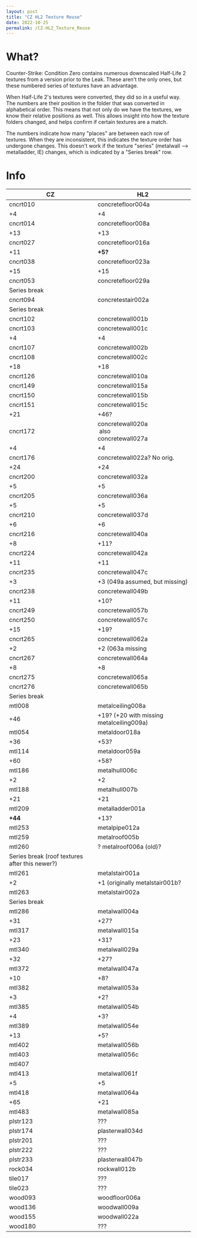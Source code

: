```yaml
---
layout: post
title: "CZ HL2 Texture Reuse"
date: 2022-10-25
permalink: /CZ-HL2_Texture_Reuse
---
```


<h1> What? </h1>

<p>Counter-Strike: Condition Zero contains numerous downscaled Half-Life 2 textures from a version prior to the Leak. These aren't the only ones, but these numbered series of textures have an advantage. </p>

<p>When Half-Life 2's textures were converted, they did so in a useful way. The numbers are their position in the folder that was converted in alphabetical order. This means that not only do we have the textures, we know their relative positions as well. This allows insight into how the texture folders changed, and helps confirm if certain textures are a match.  </p>

<p>The numbers indicate how many "places" are between each row of textures. When they are inconsistent, this indicates the texture order has undergone changes. This doesn't work if the texture "series" (metalwall --> metalladder, IE) changes, which is indicated by a "Series break" row. </p>

<h1> Info </h1> 

<table style="max-width:1100px;">
<thead>
<tr>
<th>CZ</th>
<th>HL2</th>
</tr>
</thead>
<tbody>
<tr>
<td>cncrt010  <br /> <img src="assets/czhl2/cncrt010_result.png" alt=""></td>
<td>concretefloor004a <br /> <img src="assets/czhl2/concretefloor004a.png" alt=""></td>
</tr>
<tr>
<td>+4</td>
<td>+4</td>
</tr>
<tr>
<td>cncrt014  <br /> <img src="assets/czhl2/cncrt014_result.png" alt=""></td>
<td>concretefloor008a <br /> <img src="assets/czhl2/concretefloor008a.png" alt=""></td>
</tr>
<tr>
<td>+13</td>
<td>+13</td>
</tr>
<tr>
<td>cncrt027 <br /> <img src="assets/czhl2/cncrt027_result.png" alt=""></td>
<td>concretefloor016a <br /> <img src="assets/czhl2/concretefloor016a.png" alt=""></td>
</tr>
<tr>
<td>+11</td>
<td><strong>+5?</strong></td>
</tr>
<tr>
<td>cncrt038 <br /> <img src="assets/czhl2/cncrt038_result.png" alt=""></td>
<td>concretefloor023a <br /> <img src="assets/czhl2/concretefloor023a.png" alt=""></td>
</tr>
<tr>
<td>+15</td>
<td>+15</td>
</tr>
<tr>
<td>cncrt053 <br /> <img src="assets/czhl2/cncrt053_result.png" alt=""></td>
<td>concretefloor029a <br /> <img src="assets/czhl2/concretefloor029a.png" alt=""></td>
</tr>
<tr>
<td>Series break</td>
<td></td>
</tr>
<tr>
<td>cncrt094 <br /> <img src="assets/czhl2/cncrt094_result.png" alt=""></td>
<td>concretestair002a <br /> <img src="assets/czhl2/concretestair002a.png" alt=""></td>
</tr>
<tr>
<td>Series break</td>
<td></td>
</tr>
<tr>
<td>cncrt102 <br /> <img src="assets/czhl2/cncrt102_result.png" alt=""></td>
<td>concretewall001b <br /> <img src="assets/czhl2/concretewall001b%201.png" alt=""></td>
</tr>
<tr>
<td>cncrt103 <br /> <img src="assets/czhl2/cncrt103_result.png" alt=""></td>
<td>concretewall001c <br /> <img src="assets/czhl2/concretewall001c.png" alt=""></td>
</tr>
<tr>
<td>+4</td>
<td>+4</td>
</tr>
<tr>
<td>cncrt107 <br /> <img src="assets/czhl2/cncrt107_result.png" alt=""></td>
<td>concretewall002b <br /> <img src="assets/czhl2/concretewall002b.png" alt=""></td>
</tr>
<tr>
<td>cncrt108 <br /> <img src="assets/czhl2/cncrt108_result.png" alt=""></td>
<td>concretewall002c <br /> <img src="assets/czhl2/concretewall002c.png" alt=""></td>
</tr>
<tr>
<td>+18</td>
<td>+18</td>
</tr>
<tr>
<td>cncrt126 <br /> <img src="assets/czhl2/cncrt126_result.png" alt=""></td>
<td>concretewall010a <br /> <img src="assets/czhl2/concretewall010a.png" alt=""></td>
</tr>
<tr>
<td>cncrt149 <br /> <img src="assets/czhl2/cncrt149_result.png" alt=""></td>
<td>concretewall015a <br /> <img src="assets/czhl2/concretewall015a.png" alt=""></td>
</tr>
<tr>
<td>cncrt150 <br /> <img src="assets/czhl2/cncrt150_result.png" alt=""></td>
<td>concretewall015b <br /> <img src="assets/czhl2/concretewall015b.png" alt=""></td>
</tr>
<tr>
<td>cncrt151 <br /> <img src="assets/czhl2/cncrt151_result.png" alt=""></td>
<td>concretewall015c <br /> <img src="assets/czhl2/concretewall015c.png" alt=""></td>
</tr>
<tr>
<td>+21</td>
<td>+46?</td>
</tr>
<tr>
<td>cncrt172 <br /> <img src="assets/czhl2/cncrt172_result.png" alt=""></td>
<td>concretewall020a <br /> <img src="assets/czhl2/dev_concretewall020a.png" alt=""> also <br> concretewall027a <br /> <img src="assets/czhl2/concretewall027a.png" alt=""></td>
</tr>
<tr>
<td>+4</td>
<td>+4</td>
</tr>
<tr>
<td>cncrt176 <br /> <img src="assets/czhl2/cncrt176_result.png" alt=""></td>
<td>concretewall022a? No orig.</td>
</tr>
<tr>
<td>+24</td>
<td>+24</td>
</tr>
<tr>
<td>cncrt200 <br /> <img src="assets/czhl2/cncrt200_result.png" alt=""></td>
<td>concretewall032a <br /> <img src="assets/czhl2/concretewall032a.png" alt=""></td>
</tr>
<tr>
<td>+5</td>
<td>+5</td>
</tr>
<tr>
<td>cncrt205 <br /> <img src="assets/czhl2/cncrt205_result.png" alt=""></td>
<td>concretewall036a <br /> <img src="assets/czhl2/concretewall036a.png" alt=""></td>
</tr>
<tr>
<td>+5</td>
<td>+5</td>
</tr>
<tr>
<td>cncrt210 <br /> <img src="assets/czhl2/cncrt210_result.png" alt=""></td>
<td>concretewall037d <br /> <img src="assets/czhl2/concretewall037d.png" alt=""></td>
</tr>
<tr>
<td>+6</td>
<td>+6</td>
</tr>
<tr>
<td>cncrt216 <br /> <img src="assets/czhl2/cncrt216_result.png" alt=""></td>
<td>concretewall040a <br /> <img src="assets/czhl2/concretewall040a.png" alt=""></td>
</tr>
<tr>
<td>+8</td>
<td>+11?</td>
</tr>
<tr>
<td>cncrt224 <br /> <img src="assets/czhl2/cncrt224_result.png" alt=""></td>
<td>concretewall042a <br /> <img src="assets/czhl2/concretewall042a.png" alt=""></td>
</tr>
<tr>
<td>+11</td>
<td>+11</td>
</tr>
<tr>
<td>cncrt235 <br /> <img src="assets/czhl2/cncrt235_result.png" alt=""></td>
<td>concretewall047c <br /> <img src="assets/czhl2/concretewall047c.png" alt=""></td>
</tr>
<tr>
<td>+3</td>
<td>+3 (049a assumed, but missing)</td>
</tr>
<tr>
<td>cncrt238 <br /> <img src="assets/czhl2/cncrt238_result.png" alt=""></td>
<td>concretewall049b <br /> <img src="assets/czhl2/concretewall049b.png" alt=""></td>
</tr>
<tr>
<td>+11</td>
<td>+10?</td>
</tr>
<tr>
<td>cncrt249 <br /> <img src="assets/czhl2/cncrt249_result.png" alt=""></td>
<td>concretewall057b <br /> <img src="assets/czhl2/concretewall057b.png" alt=""></td>
</tr>
<tr>
<td>cncrt250 <br /> <img src="assets/czhl2/cncrt250_result.png" alt=""></td>
<td>concretewall057c <br /> <img src="assets/czhl2/concretewall057c.png" alt=""></td>
</tr>
<tr>
<td>+15</td>
<td>+19?</td>
</tr>
<tr>
<td>cncrt265 <br /> <img src="assets/czhl2/cncrt265_result.png" alt=""></td>
<td>concretewall062a <br /> <img src="assets/czhl2/concretewall062a.png" alt=""></td>
</tr>
<tr>
<td>+2</td>
<td>+2 (063a missing</td>
</tr>
<tr>
<td>cncrt267 <br /> <img src="assets/czhl2/cncrt267_result.png" alt=""></td>
<td>concretewall064a <br /> <img src="assets/czhl2/concretewall064a.png" alt=""></td>
</tr>
<tr>
<td>+8</td>
<td>+8</td>
</tr>
<tr>
<td>cncrt275 <br /> <img src="assets/czhl2/cncrt275_result.png" alt=""></td>
<td>concretewall065a <br /> <img src="assets/czhl2/concretewall065a.png" alt=""></td>
</tr>
<tr>
<td>cncrt276 <br /> <img src="assets/czhl2/cncrt276_result.png" alt=""></td>
<td>concretewall065b <br /> <img src="assets/czhl2/concretewall065b.png" alt=""></td>
</tr>
<tr>
<td>Series break</td>
<td></td>
</tr>
<tr>
<td>mtl008 <br /> <img src="assets/czhl2/mtl008_result.png" alt=""></td>
<td>metalceiling008a <br /> <img src="assets/czhl2/metalceiling008a.png" alt=""></td>
</tr>
<tr>
<td>+46</td>
<td>+19? (+20 with missing metalceiling009a)</td>
</tr>
<tr>
<td>mtl054 <br /> <img src="assets/czhl2/mtl054_result.png" alt=""></td>
<td>metaldoor018a <br /> <img src="assets/czhl2/metaldoor018a.png" alt=""></td>
</tr>
<tr>
<td>+36</td>
<td>+53?</td>
</tr>
<tr>
<td>mtl114 <br /> <img src="assets/czhl2/mtl114_result.png" alt=""></td>
<td>metaldoor059a <br /> <img src="assets/czhl2/metaldoor059a.png" alt=""></td>
</tr>
<tr>
<td>+60</td>
<td>+58?</td>
</tr>
<tr>
<td>mtl186 <br /> <img src="assets/czhl2/mtl186_result.png" alt=""></td>
<td>metalhull006c <br /> <img src="assets/czhl2/metalhull006c.png" alt=""></td>
</tr>
<tr>
<td>+2</td>
<td>+2</td>
</tr>
<tr>
<td>mtl188 <br /> <img src="assets/czhl2/mtl188_result.png" alt=""></td>
<td>metalhull007b <br /> <img src="assets/czhl2/metalhull007b%201.png" alt=""></td>
</tr>
<tr>
<td>+21</td>
<td>+21</td>
</tr>
<tr>
<td>mtl209 <br /> <img src="assets/czhl2/mtl209_result.png" alt=""></td>
<td>metalladder001a <br /> <img src="assets/czhl2/metalladder001a.png" alt=""></td>
</tr>
<tr>
<td><strong>+44</strong></td>
<td>+13?</td>
</tr>
<tr>
<td>mtl253 <br /> <img src="assets/czhl2/mtl253_result.png" alt=""></td>
<td>metalpipe012a <br /> <img src="assets/czhl2/metalpipe012a.png" alt=""></td>
</tr>
<tr>
<td>mtl259 <br /> <img src="assets/czhl2/mtl259_result.png" alt=""></td>
<td>metalroof005b <br /> <img src="assets/czhl2/metalroof005b.png" alt=""></td>
</tr>
<tr>
<td>mtl260 <br /> <img src="assets/czhl2/mtl260_result.png" alt=""></td>
<td>? metalroof006a (old)?<br /> <img src="assets/czhl2/metalroof006a_height.png" alt=""></td>
</tr>
<tr>
<td>Series break (roof textures after this newer?)</td>
<td></td>
</tr>
<tr>
<td>mtl261 <br /> <img src="assets/czhl2/mtl261_result.png" alt=""></td>
<td>metalstair001a <br /> <img src="assets/czhl2/metalstair001a.png" alt=""></td>
</tr>
<tr>
<td>+2</td>
<td>+1 (originally metalstair001b?</td>
</tr>
<tr>
<td>mtl263 <br /> <img src="assets/czhl2/mtl263_result.png" alt=""></td>
<td>metalstair002a <br /> <img src="assets/czhl2/metalstair002a.png" alt=""></td>
</tr>
<tr>
<td>Series break</td>
<td></td>
</tr>
<tr>
<td>mtl286 <br /> <img src="assets/czhl2/mtl286_result.png" alt=""></td>
<td>metalwall004a <br /> <img src="assets/czhl2/metalwall004a.png" alt=""></td>
</tr>
<tr>
<td>+31</td>
<td>+27?</td>
</tr>
<tr>
<td>mtl317 <br /> <img src="assets/czhl2/mtl317_result.png" alt=""></td>
<td>metalwall015a <br /> <img src="assets/czhl2/metalwall015a.png" alt=""></td>
</tr>
<tr>
<td>+23</td>
<td>+31?</td>
</tr>
<tr>
<td>mtl340 <br /> <img src="assets/czhl2/mtl340_result.png" alt=""></td>
<td>metalwall029a <br /> <img src="assets/czhl2/metalwall029a%201.png" alt=""></td>
</tr>
<tr>
<td>+32</td>
<td>+27?</td>
</tr>
<tr>
<td>mtl372 <br /> <img src="assets/czhl2/mtl372_result.png" alt=""></td>
<td>metalwall047a <br /> <img src="assets/czhl2/metalwall047a.png" alt=""> </td>
</tr>
<tr>
<td>+10</td>
<td>+8?</td>
</tr>
<tr>
<td>mtl382 <br /> <img src="assets/czhl2/mtl382_result.png" alt=""></td>
<td>metalwall053a <br /> <img src="assets/czhl2/metalwall053a.png" alt=""></td>
</tr>
<tr>
<td>+3</td>
<td>+2?</td>
</tr>
<tr>
<td>mtl385 <br /> <img src="assets/czhl2/mtl385_result.png" alt=""></td>
<td>metalwall054b <br /> <img src="assets/czhl2/metalwall054b.png" alt=""></td>
</tr>
<tr>
<td>+4</td>
<td>+3?</td>
</tr>
<tr>
<td>mtl389 <br /> <img src="assets/czhl2/mtl389_result.png" alt=""></td>
<td>metalwall054e <br /> <img src="assets/czhl2/metalwall054e.png" alt=""></td>
</tr>
<tr>
<td>+13</td>
<td>+5?</td>
</tr>
<tr>
<td>mtl402 <br /> <img src="assets/czhl2/mtl402_result.png" alt=""></td>
<td>metalwall056b <br /> <img src="assets/czhl2/metalwall056b.png" alt=""></td>
</tr>
<tr>
<td>mtl403 <br /> <img src="assets/czhl2/mtl403_result.png" alt=""></td>
<td>metalwall056c <br /> <img src="assets/czhl2/metalwall056c.png" alt=""></td>
</tr>
<tr>
<td>mtl407 <br /> <img src="assets/czhl2/mtl407_result.png" alt=""></td>
<td></td>
</tr>
<tr>
<td>mtl413 <br /> <img src="assets/czhl2/mtl413_result%201.png" alt=""></td>
<td>metalwall061f <br /> <img src="assets/czhl2/metalwall061f.png" alt=""></td>
</tr>
<tr>
<td>+5</td>
<td>+5</td>
</tr>
<tr>
<td>mtl418 <br /> <img src="assets/czhl2/mtl418_result%201.png" alt=""></td>
<td>metalwall064a <br /> <img src="assets/czhl2/metalwall064a.png" alt=""></td>
</tr>
<tr>
<td>+65</td>
<td>+21</td>
</tr>
<tr>
<td>mtl483 <br /> <img src="assets/czhl2/mtl483_result.png" alt=""></td>
<td>metalwall085a <br /> <img src="assets/czhl2/metalwall085a.png" alt=""></td>
</tr>
<tr>
<td>plstr123 <br /> <img src="assets/czhl2/plstr123_result.png" alt=""></td>
<td>???</td>
</tr>
<tr>
<td>plstr174 <br /> <img src="assets/czhl2/plstr174_result%201.png" alt=""></td>
<td>plasterwall034d <br /> <img src="assets/czhl2/plasterwall034d.png" alt=""></td>
</tr>
<tr>
<td>plstr201 <br /> <img src="assets/czhl2/plstr201_result.png" alt=""></td>
<td>???</td>
</tr>
<tr>
<td>plstr222 <br /> <img src="assets/czhl2/plstr222_result.png" alt=""></td>
<td>???</td>
</tr>
<tr>
<td>plstr233 <br /> <img src="assets/czhl2/plstr233_result.png" alt=""></td>
<td>plasterwall047b <br /> <img src="assets/czhl2/plasterwall047b.png" alt=""></td>
</tr>
<tr>
<td>rock034 <br /> <img src="assets/czhl2/rock034_result.png" alt=""></td>
<td>rockwall012b <br /> <img src="assets/czhl2/rockwall012b.png" alt=""></td>
</tr>
<tr>
<td>tile017 <br /> <img src="assets/czhl2/tile017_result.png" alt=""></td>
<td>???</td>
</tr>
<tr>
<td>tile023 <br /> <img src="assets/czhl2/tile023_result.png" alt=""></td>
<td>???</td>
</tr>
<tr>
<td>wood093 <br /> <img src="assets/czhl2/wood093_result.png" alt=""></td>
<td>woodfloor006a <br /> <img src="assets/czhl2/woodfloor006a.png" alt=""></td>
</tr>
<tr>
<td>wood136 <br /> <img src="assets/czhl2/wood136_result.png" alt=""></td>
<td>woodwall009a <br /> <img src="assets/czhl2/woodwall009a.png" alt=""></td>
</tr>
<tr>
<td>wood155 <br /> <img src="assets/czhl2/wood155_result.png" alt=""></td>
<td>woodwall022a <br /> <img src="assets/czhl2/woodwall022a.png" alt=""></td>
</tr>
<tr>
<td>wood180 <br /> <img src="assets/czhl2/wood180_result.png" alt=""></td>
<td>???</td>
</tr>
</tbody>
</table>
